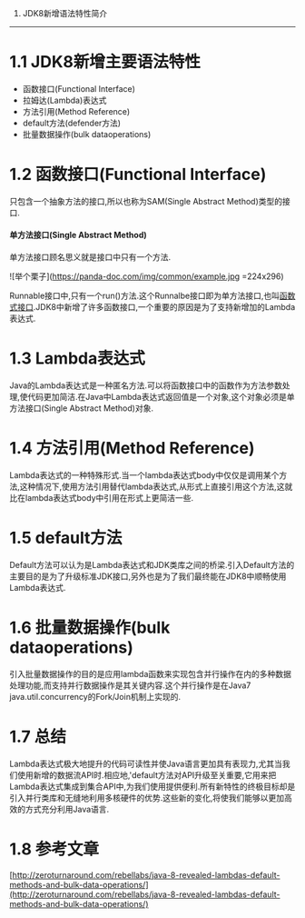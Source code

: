 1. JDK8新增语法特性简介
******************

1.1 JDK8新增主要语法特性
===

- 函数接口(Functional Interface)
- 拉姆达(Lambda)表达式
- 方法引用(Method Reference)
- default方法(defender方法) 
- 批量数据操作(bulk dataoperations)

1.2 函数接口(Functional Interface)
===

只包含一个抽象方法的接口,所以也称为SAM(Single Abstract Method)类型的接口.

<div class="bs-callout bs-callout-success">
    <h4>单方法接口(Single Abstract Method)</h4>
	单方法接口顾名思义就是接口中只有一个方法.
</div>

![举个栗子](https://panda-doc.com/img/common/example.jpg =224x296)


Runnable接口中,只有一个run()方法.这个Runnalbe接口即为单方法接口,也叫[函数式接口](https://panda-doc.com/article/java/jdk8/2.html).JDK8中新增了许多函数接口,一个重要的原因是为了支持新增加的Lambda表达式.

1.3 Lambda表达式
===

Java的Lambda表达式是一种匿名方法.可以将函数接口中的函数作为方法参数处理,使代码更加简洁.在Java中Lambda表达式返回值是一个对象,这个对象必须是单方法接口(Single Abstract Method)对象.

1.4 方法引用(Method Reference)
===

Lambda表达式的一种特殊形式.当一个lambda表达式body中仅仅是调用某个方法,这种情况下,使用方法引用替代lambda表达式,从形式上直接引用这个方法,这就比在lambda表达式body中引用在形式上更简洁一些.

1.5 default方法
===

Default方法可以认为是Lambda表达式和JDK类库之间的桥梁.引入Default方法的主要目的是为了升级标准JDK接口,另外也是为了我们最终能在JDK8中顺畅使用Lambda表达式.

1.6 批量数据操作(bulk dataoperations)
===

引入批量数据操作的目的是应用lambda函数来实现包含并行操作在内的多种数据处理功能,而支持并行数据操作是其关键内容.这个并行操作是在Java7 java.util.concurrency的Fork/Join机制上实现的.

1.7 总结
===

Lambda表达式极大地提升的代码可读性并使Java语言更加具有表现力,尤其当我们使用新增的数据流API时.相应地,'default方法对API升级至关重要,它用来把Lambda表达式集成到集合API中,为我们使用提供便利.所有新特性的终极目标却是引入并行类库和无缝地利用多核硬件的优势.这些新的变化,将使我们能够以更加高效的方式充分利用Java语言.

1.8 参考文章
===

[http://zeroturnaround.com/rebellabs/java-8-revealed-lambdas-default-methods-and-bulk-data-operations/](http://zeroturnaround.com/rebellabs/java-8-revealed-lambdas-default-methods-and-bulk-data-operations/)

